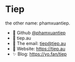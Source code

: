 # Tiep
the other name: phamxuantiep.
- 🥋 Github [@phamxuantiep](https://www.github.com/phamxuantiep)
- 👀 tiep.au
- 🌱 The email: tiep@tiep.au
- 💞️ Website: https://tiep.au
- ✨ Blog: https://yo.fan/tiep

